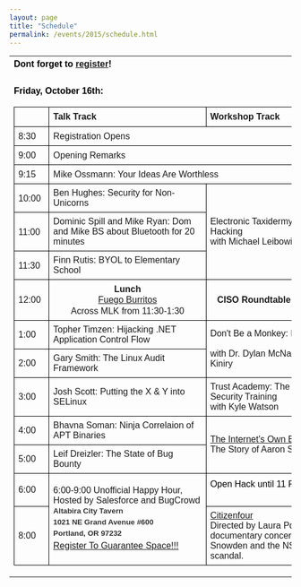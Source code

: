 ```yaml
---
layout: page
title: "Schedule"
permalink: /events/2015/schedule.html
---
```


<table xmlns="http://www.w3.org/1999/xhtml" cellspacing="0" class="sites-layout-name-one-column sites-layout-hbox"><tbody><tr><td class="sites-layout-tile sites-tile-name-content-1"><div dir="ltr"><div><span style="line-height:1.5;background-color:transparent"><b><font color="#000000" face="arial, sans-serif" size="3">Dont forget to <a href="http://bsidespdx2015.eventzilla.net/" rel="nofollow">register</a>! </font></b></span></div><div><span style="line-height:1.5;background-color:transparent"><b><font color="#000000" face="arial, sans-serif" size="3"><br /></font></b></span></div><div><span style="line-height:1.5;background-color:transparent"><b><font color="#000000" face="arial, sans-serif" size="3">Friday, October 16th:</font></b></span></div>
<div><font color="#000000" face="arial, sans-serif" size="3">
<div dir="ltr" style="margin-left:0pt">
<table style="border:none;border-collapse:collapse;width:624px">
<colgroup>
<col width="10%" />
<col width="45%" />
<col width="45%" /></colgroup>
<tbody>
<tr style="height:0px">
<td style="border:1px solid rgb(0,0,0);padding:7px"><br />
</td>
<td style="border:1px solid rgb(0,0,0);padding:7px">
<p dir="ltr" style="line-height:1.2;margin-top:0pt;margin-bottom:0pt"><span style="vertical-align:baseline;white-space:pre-wrap;background-color:transparent"><b>Talk Track</b></span></p>
</td>
<td style="border:1px solid rgb(0,0,0);padding:7px">
<p dir="ltr" style="line-height:1.2;margin-top:0pt;margin-bottom:0pt"><span style="vertical-align:baseline;white-space:pre-wrap;background-color:transparent"><b>Workshop Track</b></span></p>
</td>
</tr>
<tr style="height:0px">
<td style="border:1px solid rgb(0,0,0);padding:7px">
<p dir="ltr" style="line-height:1.2;margin-top:0pt;margin-bottom:0pt"><span style="vertical-align:baseline;white-space:pre-wrap;background-color:transparent">8:30</span></p>
</td>
<td colspan="2" style="border:1px solid rgb(0,0,0);padding:7px">
<p dir="ltr" style="line-height:1.2;margin-top:0pt;margin-bottom:0pt"><span style="vertical-align:baseline;white-space:pre-wrap;background-color:transparent">Registration Opens</span></p>
</td>
</tr>
<tr style="height:0px">
<td style="border:1px solid rgb(0,0,0);padding:7px">
<p dir="ltr" style="line-height:1.2;margin-top:0pt;margin-bottom:0pt"><span style="vertical-align:baseline;white-space:pre-wrap;background-color:transparent">9:00</span></p>
</td>
<td colspan="2" style="border:1px solid rgb(0,0,0);padding:7px">
<p dir="ltr" style="line-height:1.2;margin-top:0pt;margin-bottom:0pt"><span style="vertical-align:baseline;white-space:pre-wrap;background-color:transparent">Opening Remarks</span></p>
</td>
</tr>
<tr style="height:0px">
<td style="border:1px solid rgb(0,0,0);padding:7px">
<p dir="ltr" style="line-height:1.2;margin-top:0pt;margin-bottom:0pt"><span style="vertical-align:baseline;white-space:pre-wrap;background-color:transparent">9:15</span></p>
</td>
<td colspan="2" style="border:1px solid rgb(0,0,0);padding:7px">
<p dir="ltr" style="line-height:1.2;margin-top:0pt;margin-bottom:0pt"><span style="vertical-align:baseline;white-space:pre-wrap;background-color:transparent">Mike Ossmann: Your Ideas Are Worthless</span></p>
</td>
</tr>
<tr style="height:28px">
<td style="border:1px solid rgb(0,0,0);padding:7px">
<p dir="ltr" style="line-height:1.2;margin-top:0pt;margin-bottom:0pt"><span style="vertical-align:baseline;white-space:pre-wrap;background-color:transparent">10:00</span></p>
</td>
<td style="border:1px solid rgb(0,0,0);padding:7px">Ben Hughes: Security for Non-Unicorns</td>
<td rowspan="3" style="border:1px solid rgb(0,0,0);padding:7px">Electronic Taxidermy: Badger Hacking <br />
with Michael Leibowitz</td>
</tr>
<tr style="height:28px">
<td style="border:1px solid rgb(0,0,0);padding:7px">
<p dir="ltr" style="line-height:1.2;margin-top:0pt;margin-bottom:0pt"><span style="vertical-align:baseline;white-space:pre-wrap;background-color:transparent">11:00</span></p>
</td>
<td style="border:1px solid rgb(0,0,0);padding:7px">Dominic Spill and Mike Ryan: Dom and Mike BS about Bluetooth for 20 minutes</td>
</tr>
<tr style="height:28px">
<td style="border:1px solid rgb(0,0,0);padding:7px">
<p dir="ltr" style="line-height:1.2;margin-top:0pt;margin-bottom:0pt"><span style="vertical-align:baseline;white-space:pre-wrap;background-color:transparent">11:30</span></p>
</td>
<td style="border:1px solid rgb(0,0,0);padding:7px">Finn Rutis: BYOL to Elementary School</td>
</tr>
<tr style="height:28px">
<td style="border:1px solid rgb(0,0,0);padding:7px">
<p dir="ltr" style="line-height:1.2;margin-top:0pt;margin-bottom:0pt"><span style="vertical-align:baseline;white-space:pre-wrap;background-color:transparent">12:00</span></p>
</td>
<td style="border:1px solid rgb(0,0,0);padding:7px">
<p dir="ltr" style="line-height:1.2;margin-top:0pt;margin-bottom:0pt;text-align:center"><span style="vertical-align:baseline;white-space:pre-wrap;background-color:transparent"><b>Lunch
</b><span style="font-weight:normal"><a href="http://www.fuegofoodcarts.com/" rel="nofollow">Fuego Burritos</a>
Across MLK from 11:30-1:30</span></span></p>
</td>
<td style="border:1px solid rgb(0,0,0);padding:7px">
<p dir="ltr" style="line-height:1.2;margin-top:0pt;margin-bottom:0pt;text-align:center"><span style="vertical-align:baseline;white-space:pre-wrap;background-color:transparent"><b>CISO Roundtable (by invitation)</b></span></p>
</td>
</tr>
<tr style="height:28px">
<td style="border:1px solid rgb(0,0,0);padding:7px">
<p dir="ltr" style="line-height:1.2;margin-top:0pt;margin-bottom:0pt"><span style="vertical-align:baseline;white-space:pre-wrap;background-color:transparent">1:00</span></p>
</td>
<td style="border:1px solid rgb(0,0,0);padding:7px">Topher Timzen: Hijacking .NET Application Control Flow</td>
<td rowspan="2" style="border:1px solid rgb(0,0,0);padding:7px">Don't Be a Monkey: Do Crypto Right!<br />
<br />
with Dr. Dylan McNamee and Dr. Joe Kiniry</td>
</tr>
<tr style="height:28px">
<td style="border:1px solid rgb(0,0,0);padding:7px">
<p dir="ltr" style="line-height:1.2;margin-top:0pt;margin-bottom:0pt"><span style="vertical-align:baseline;white-space:pre-wrap;background-color:transparent">2:00</span></p>
</td>
<td style="border:1px solid rgb(0,0,0);padding:7px">Gary Smith: The Linux Audit Framework</td>
</tr>
<tr style="height:28px">
<td style="border:1px solid rgb(0,0,0);padding:7px">
<p dir="ltr" style="line-height:1.2;margin-top:0pt;margin-bottom:0pt"><span style="vertical-align:baseline;white-space:pre-wrap;background-color:transparent">3:00</span></p>
</td>
<td style="border:1px solid rgb(0,0,0);padding:7px">Josh Scott: Putting the X &amp; Y into SELinux</td>
<td style="border:1px solid rgb(0,0,0);padding:7px">Trust Academy: The Future of Security Training <br />
with Kyle Watson
</td>
</tr>
<tr style="height:28px">
<td style="border:1px solid rgb(0,0,0);padding:7px">
<p dir="ltr" style="line-height:1.2;margin-top:0pt;margin-bottom:0pt"><span style="vertical-align:baseline;white-space:pre-wrap;background-color:transparent">4:00</span></p>
</td>
<td style="border:1px solid rgb(0,0,0);padding:7px">Bhavna Soman: Ninja Correlaion of APT Binaries</td>
<td rowspan="2" style="border:1px solid rgb(0,0,0);padding:7px"><a href="https://archive.org/details/TheInternetsOwnBoyTheStoryOfAaronSwartz" rel="nofollow">The Internet's Own Boy</a><br />The Story of Aaron Swartz</td>
</tr>
<tr style="height:0px">
<td style="border:1px solid rgb(0,0,0);padding:7px">
<p dir="ltr" style="line-height:1.2;margin-top:0pt;margin-bottom:0pt"><span style="vertical-align:baseline;white-space:pre-wrap;background-color:transparent">5:00</span></p>
</td>
<td style="border:1px solid rgb(0,0,0);padding:7px">Leif Dreizler: The State of Bug Bounty</td>
</tr>
<tr style="height:0px">
<td style="border:1px solid rgb(0,0,0);padding:7px">
<p dir="ltr" style="line-height:1.2;margin-top:0pt;margin-bottom:0pt"><span style="vertical-align:baseline;white-space:pre-wrap;background-color:transparent">6:00</span></p>
</td>
<td rowspan="2" style="border:1px solid rgb(0,0,0);padding:7px"><span style="background-color:transparent">6:00-9:00 Unofficial Happy Hour, Hosted by Salesforce and BugCrowd</span><div style="color:rgb(51,51,51);font-family:Lucida Grande,Lucida Sans,Verdana,Arial,sans-serif;font-size:13.3333px;line-height:20px"><b>Altabira City Tavern <br />1021 NE Grand Avenue #600<br /> Portland, OR 97232</b><br /></div><div style="color:rgb(51,51,51);font-family:Lucida Grande,Lucida Sans,Verdana,Arial,sans-serif;font-size:13.3333px;line-height:20px"><font color="#000000" face="arial, sans-serif" size="3"><span style="line-height:24px"><a href="https://www.eventbrite.com/e/unofficial-bsidespdx-2015-happy-hour-hosted-by-salesforce-and-bugcrowd-tickets-18913688351?utm_term=attend&amp;invite=ODUyMjAxMC9tcmFkb3ZAc2FsZXNmb3JjZS5jb20vMA%3D%3D&amp;utm_campaign=inviteformalv2&amp;utm_source=eb_email&amp;utm_medium=email&amp;ref=enivtefor001" rel="nofollow">Register To Guarantee Space!!!</a></span></font></div></td>
<td style="border:1px solid rgb(0,0,0);padding:7px"><div style="color:rgb(51,51,51);font-family:Lucida Grande,Lucida Sans,Verdana,Arial,sans-serif;font-size:13.3333px;line-height:20px"><span style="color:rgb(0,0,0);font-family:arial,sans-serif;font-size:medium;line-height:1.5;background-color:transparent">Open Hack until 11 PM</span></div><div style="color:rgb(51,51,51);font-family:Lucida Grande,Lucida Sans,Verdana,Arial,sans-serif;font-size:13.3333px;line-height:20px"><br /></div>
</td>
</tr>
<tr style="height:0px">
<td style="border:1px solid rgb(0,0,0);padding:7px">
<p dir="ltr" style="line-height:1.2;margin-top:0pt;margin-bottom:0pt"><span style="vertical-align:baseline;white-space:pre-wrap;background-color:transparent">8:00</span></p>
</td>
<td style="border:1px solid rgb(0,0,0);padding:7px"><a href="http://citizenfourfilm.com/" rel="nofollow">Citizenfour</a> <br />Directed by Laura Poitras, a documentary concerning Edward Snowden and the NSA spying scandal.</td>
</tr>
</tbody>
</table>
